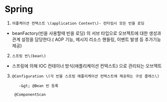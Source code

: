 # Spring

1.     어플케이션 컨텍스트 \(application Context\)- 런타임시 모든 빈을 로딩 

* beanFactory\(빈을 사용할때 빈을 로딩\) 의 서브 타입으로 오브젝트에 대한 생성과 관계 설정을 담당한다.\( AOP 기능, 메시지 리소스 핸들링, 이벤트 발생 등 추가기능 제공\)

2.     스프링 빈\(bean\)

*   스프링에 의해 IOC 컨테이너 방식\(애플리케이션 컨텍스트\) 으로 관리되는 오브젝트

3.     @Configuration \(각 빈을 스프링 애플리케이션 컨텍스트에 제공하는 구성 클래스\)

          -&gt; @Bean 빈 등록

        @ComponentScan

